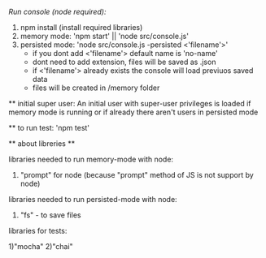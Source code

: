 *Run console (node required):*
1) npm install (install required libraries)
2) memory mode: 'npm start' || 'node src/console.js' 
3) persisted mode: 'node src/console.js -persisted <'filename'>'
    - if you dont add <'filename'> default name is 'no-name'
    - dont need to add extension, files will be saved as .json
    - if <'filename'> already exists the console will load previuos saved data
    - files will be created in /memory folder

** initial super user: An initial user with super-user privileges is loaded if memory mode is running or if already there aren't users in persisted mode

** to run test: 'npm test'

** about libreries **

libraries needed to run memory-mode with node:

1) "prompt" for node (because "prompt" method of JS is not support by node)

libraries needed to run persisted-mode with node:

1) "fs" - to save files

libraries for tests:

1)"mocha"
2)"chai"

